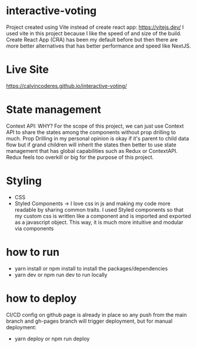# interactive-voting
Project created using Vite instead of create react app: https://vitejs.dev/
I used vite in this project because I like the speed of and size of the build.  Create React App (CRA) has been my default before but then there are more better alternatives that has better performance and speed like NextJS.

# Live Site #
https://calvincoderes.github.io/interactive-voting/
# State management #
Context API: WHY? For the scope of this project, we can just use Context API to share the states among the components without prop drilling to much.
Prop Drilling in my personal opinion is okay if it's parent to child data flow but if grand children will inherit the states then better to use state management that has global capabilities such as Redux or ContextAPI.  Redux feels too overkill or big for the purpose of this project.

# Styling #
- CSS
- Styled Components -> I love css in js and making my code more readable by sharing common traits.  I used Styled components so that my custom css is written like a component and is imported and exported as a javascript object.  This way, it is much more intuitive and modular via components

# how to run #
- yarn install or npm install to install the packages/dependencies
- yarn dev or npm run dev to run locally


# how to deploy #
CI/CD config on github page is already in place so any push from the main branch and gh-pages branch will trigger deployment, but for manual deployment:
- yarn deploy or npm run deploy
